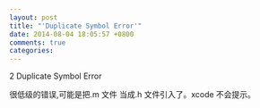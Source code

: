 ```yaml
---
layout: post
title: "'Duplicate Symbol Error'"
date: 2014-08-04 18:05:57 +0800
comments: true
categories: 
---
```


2 Duplicate Symbol Error 

很低级的错误,可能是把.m 文件 当成.h 文件引入了。xcode 不会提示。
